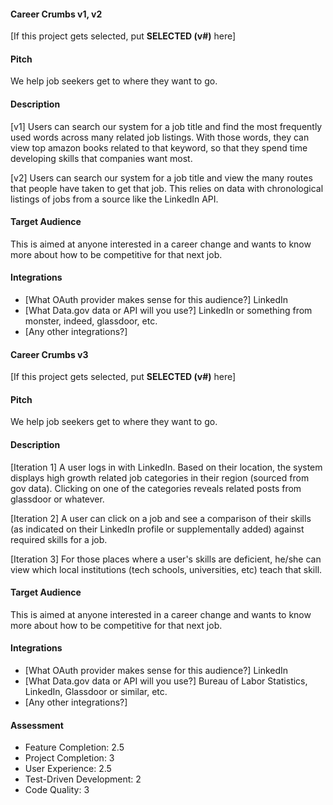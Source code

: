 #### Career Crumbs v1, v2

[If this project gets selected, put **SELECTED (v#)** here]

#### Pitch

We help job seekers get to where they want to go.

#### Description

[v1] Users can search our system for a job title and find the most frequently
     used words across many related job listings. With those words, they can
     view top amazon books related to that keyword, so that they spend time
     developing skills that companies want most.

[v2] Users can search our system for a job title and view the many routes that
     people have taken to get that job. This relies on data with chronological
     listings of jobs from a source like the LinkedIn API.

#### Target Audience

This is aimed at anyone interested in a career change and wants to know more
about how to be competitive for that next job.

#### Integrations

* [What OAuth provider makes sense for this audience?]
    LinkedIn
* [What Data.gov data or API will you use?]
    LinkedIn or something from monster, indeed, glassdoor, etc.
* [Any other integrations?]



#### Career Crumbs v3

[If this project gets selected, put **SELECTED (v#)** here]

#### Pitch

We help job seekers get to where they want to go.

#### Description

[Iteration 1] A user logs in with LinkedIn. Based on their location, the system displays
high growth related job categories in their region (sourced from gov data). Clicking on one
of the categories reveals related posts from glassdoor or whatever.

[Iteration 2] A user can click on a job and see a comparison of their skills (as indicated
on their LinkedIn profile or supplementally added) against required skills for a job.

[Iteration 3] For those places where a user's skills are deficient, he/she can view which
local institutions (tech schools, universities, etc) teach that skill.

#### Target Audience

This is aimed at anyone interested in a career change and wants to know more
about how to be competitive for that next job.

#### Integrations

* [What OAuth provider makes sense for this audience?]
    LinkedIn
* [What Data.gov data or API will you use?]
    Bureau of Labor Statistics, LinkedIn, Glassdoor or similar, etc.
* [Any other integrations?]

#### Assessment

* Feature Completion: 2.5
* Project Completion: 3
* User Experience: 2.5
* Test-Driven Development: 2
* Code Quality: 3
